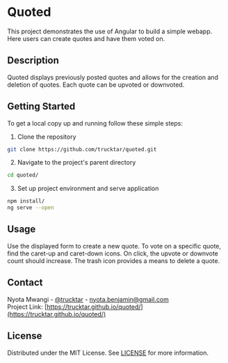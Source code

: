 # Quoted

This project demonstrates the use of Angular to build a simple webapp. Here users can create quotes and have them voted on.

## Description

Quoted displays previously posted quotes and allows for the creation and deletion of quotes. Each quote can be upvoted or downvoted.

## Getting Started

To get a local copy up and running follow these simple steps:

1. Clone the repository

```sh
git clone https://github.com/trucktar/quoted.git
```

2. Navigate to the project's parent directory

```sh
cd quoted/
```

3. Set up project environment and serve application

```sh
npm install/
ng serve --open
```

## Usage

Use the displayed form to create a new quote. To vote on a specific quote, find the caret-up and caret-down icons. On click, the upvote or downvote count should increase. The trash icon provides a means to delete a quote.

## Contact

Nyota Mwangi - [@trucktar](https://twitter.com/trucktar) - nyota.benjamin@gmail.com  
Project Link: [https://trucktar.github.io/quoted/](https://trucktar.github.io/quoted/)

## License

Distributed under the MIT License. See [LICENSE](LICENSE) for more information.
